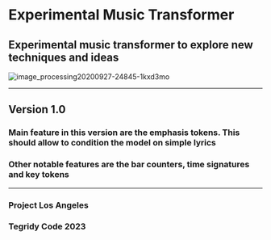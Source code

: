 # Experimental Music Transformer
## Experimental music transformer to explore new techniques and ideas

![image_processing20200927-24845-1kxd3mo](https://github.com/asigalov61/Experimental-Music-Transformer/assets/56325539/d154431d-937b-4216-a4dc-24cd1bac6009)

***

## Version 1.0

### Main feature in this version are the emphasis tokens. This should allow to condition the model on simple lyrics
### Other notable features are the bar counters, time signatures and key tokens

***

### Project Los Angeles
### Tegridy Code 2023
